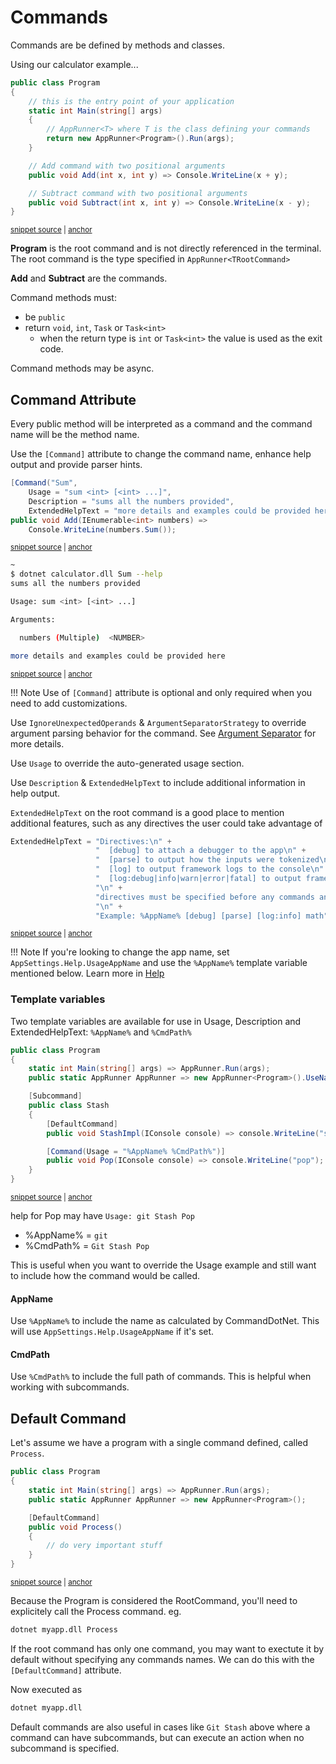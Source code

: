 # Commands

Commands are be defined by methods and classes.

Using our calculator example...

<!-- snippet: getting-started-100-calculator -->
<a id='snippet-getting-started-100-calculator'></a>
```c#
public class Program
{
    // this is the entry point of your application
    static int Main(string[] args)
    {
        // AppRunner<T> where T is the class defining your commands
        return new AppRunner<Program>().Run(args);
    }

    // Add command with two positional arguments
    public void Add(int x, int y) => Console.WriteLine(x + y);

    // Subtract command with two positional arguments
    public void Subtract(int x, int y) => Console.WriteLine(x - y);
}
```
<sup><a href='https://github.com/bilal-fazlani/commanddotnet/blob/master/CommandDotNet.DocExamples/GettingStarted/GettingStarted_100_Calculator.cs#L11-L27' title='Snippet source file'>snippet source</a> | <a href='#snippet-getting-started-100-calculator' title='Start of snippet'>anchor</a></sup>
<!-- endSnippet -->

__Program__ is the root command and is not directly referenced in the terminal. The root command is the type specified in `AppRunner<TRootCommand>`

__Add__ and __Subtract__ are the commands. 

Command methods must:

- be `public`
- return `void`, `int`, `Task` or `Task<int>`
    - when the return type is `int` or `Task<int>` the value is used as the exit code.

Command methods may be async.

## Command Attribute

Every public method will be interpreted as a command and the command name will be the method name.

Use the `[Command]` attribute to change the command name, enhance help output and provide parser hints.

<!-- snippet: commands-1-calculator -->
<a id='snippet-commands-1-calculator'></a>
```c#
[Command("Sum",
    Usage = "sum <int> [<int> ...]",
    Description = "sums all the numbers provided",
    ExtendedHelpText = "more details and examples could be provided here")]
public void Add(IEnumerable<int> numbers) =>
    Console.WriteLine(numbers.Sum());
```
<sup><a href='https://github.com/bilal-fazlani/commanddotnet/blob/master/CommandDotNet.DocExamples/Commands/Commands_1_Calculator.cs#L13-L20' title='Snippet source file'>snippet source</a> | <a href='#snippet-commands-1-calculator' title='Start of snippet'>anchor</a></sup>
<!-- endSnippet -->

<!-- snippet: commands-1-calculator-sum-help -->
<a id='snippet-commands-1-calculator-sum-help'></a>
```bash
~
$ dotnet calculator.dll Sum --help
sums all the numbers provided

Usage: sum <int> [<int> ...]

Arguments:

  numbers (Multiple)  <NUMBER>

more details and examples could be provided here
```
<sup><a href='https://github.com/bilal-fazlani/commanddotnet/blob/master/CommandDotNet.DocExamples/BashSnippets/commands-1-calculator-sum-help.bash#L1-L13' title='Snippet source file'>snippet source</a> | <a href='#snippet-commands-1-calculator-sum-help' title='Start of snippet'>anchor</a></sup>
<!-- endSnippet -->

!!! Note
    Use of `[Command]` attribute is optional and only required when you need to add customizations. 

Use `IgnoreUnexpectedOperands` & `ArgumentSeparatorStrategy` to override argument parsing behavior for the command. See [Argument Separator](../ArgumentValues/argument-separator.md) for more details.

Use `Usage` to override the auto-generated usage section.

Use `Description` & `ExtendedHelpText` to include additional information in help output.

`ExtendedHelpText` on the root command is a good place to mention additional features, such as any directives the user could take advantage of

<!-- snippet: extended_help_text -->
<a id='snippet-extended_help_text'></a>
```c#
ExtendedHelpText = "Directives:\n" +
                   "  [debug] to attach a debugger to the app\n" +
                   "  [parse] to output how the inputs were tokenized\n" +
                   "  [log] to output framework logs to the console\n" +
                   "  [log:debug|info|warn|error|fatal] to output framework logs for the given level or above\n" +
                   "\n" +
                   "directives must be specified before any commands and arguments.\n" +
                   "\n" +
                   "Example: %AppName% [debug] [parse] [log:info] math")]
```
<sup><a href='https://github.com/bilal-fazlani/commanddotnet/blob/master/CommandDotNet.Example/Examples.cs#L7-L17' title='Snippet source file'>snippet source</a> | <a href='#snippet-extended_help_text' title='Start of snippet'>anchor</a></sup>
<!-- endSnippet -->

!!! Note
    If you're looking to change the app name, set `AppSettings.Help.UsageAppName` and use the `%AppName%` template variable mentioned below. Learn more in [Help](../Help/help.md#usageappnamestyle)

### Template variables

Two template variables are available for use in Usage, Description and ExtendedHelpText: `%AppName%` and `%CmdPath%`

<!-- snippet: commands-2-git -->
<a id='snippet-commands-2-git'></a>
```c#
public class Program
{
    static int Main(string[] args) => AppRunner.Run(args);
    public static AppRunner AppRunner => new AppRunner<Program>().UseNameCasing(Case.KebabCase);

    [Subcommand]
    public class Stash
    {
        [DefaultCommand]
        public void StashImpl(IConsole console) => console.WriteLine("stash");

        [Command(Usage = "%AppName% %CmdPath%")]
        public void Pop(IConsole console) => console.WriteLine("pop");
    }
}
```
<sup><a href='https://github.com/bilal-fazlani/commanddotnet/blob/master/CommandDotNet.DocExamples/Commands/Commands_2_Git.cs#L8-L24' title='Snippet source file'>snippet source</a> | <a href='#snippet-commands-2-git' title='Start of snippet'>anchor</a></sup>
<!-- endSnippet -->

help for Pop may have `Usage: git Stash Pop`

- %AppName% = `git`
- %CmdPath% = `Git Stash Pop`

This is useful when you want to override the Usage example and still want to include how the command would be called.

#### AppName

Use `%AppName%` to include the name as calculated by CommandDotNet. This will use `AppSettings.Help.UsageAppName` if it's set. 

#### CmdPath

Use `%CmdPath%` to include the full path of commands. This is helpful when working with subcommands.

## Default Command

Let's assume we have a program with a single command defined, called `Process`. 

<!-- snippet: commands-3-default-command -->
<a id='snippet-commands-3-default-command'></a>
```c#
public class Program
{
    static int Main(string[] args) => AppRunner.Run(args);
    public static AppRunner AppRunner => new AppRunner<Program>();

    [DefaultCommand]
    public void Process()
    {
        // do very important stuff
    }
}
```
<sup><a href='https://github.com/bilal-fazlani/commanddotnet/blob/master/CommandDotNet.DocExamples/Commands/Cmomands_3_DefaultCommand.cs#L7-L19' title='Snippet source file'>snippet source</a> | <a href='#snippet-commands-3-default-command' title='Start of snippet'>anchor</a></sup>
<!-- endSnippet -->

Because the Program is considered the RootCommand, you'll need to explicitely call the Process command. eg.

```bash
dotnet myapp.dll Process
```

If the root command has only one command, you may want to exectute it by default without specifying any commands names. 
We can do this with the `[DefaultCommand]` attribute.

Now executed as

```bash
dotnet myapp.dll
```

Default commands are also useful in cases like `Git Stash` above where a command can have subcommands, but can execute an action when no subcommand is specified.
